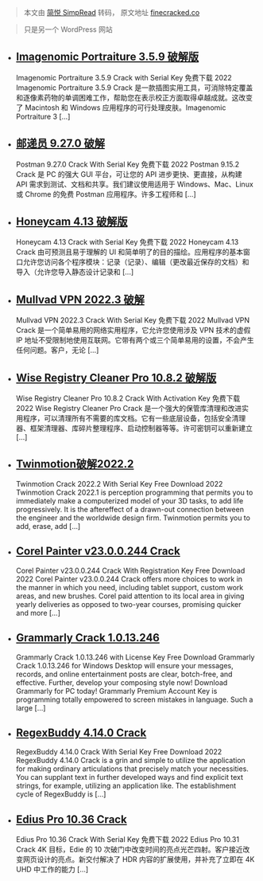 > 本文由 [简悦 SimpRead](http://ksria.com/simpread/) 转码， 原文地址 [finecracked.co](https://finecracked.co/page/6/)

> 只是另一个 WordPress 网站

*   [Imagenomic Portraiture 3.5.9 破解版](https://finecracked.co/imagenomic-portraiture-crack/)
    ----------------------------------------------------------------------------------------
    
    Imagenomic Portraiture 3.5.9 Crack with Serial Key 免费下载 2022 Imagenomic Portraiture 3.5.9 Crack 是一款插图实用工具，可消除特定覆盖和逐像素药物的单调困难工作，帮助您在表示校正方面取得卓越成就。这改变了 Macintosh 和 Windows 应用程序的可行处理皮肤。Imagenomic Portraiture 3 […]
    
*   [邮递员 9.27.0 破解](https://finecracked.co/postman-crack/)
    ------------------------------------------------------
    
    Postman 9.27.0 Crack With Serial Key 免费下载 2022 Postman 9.15.2 Crack 是 PC 的强大 GUI 平台，可让您的 API 进步更快、更直接，从构建 API 需求到测试、文档和共享。我们建议使用适用于 Windows、Mac、Linux 或 Chrome 的免费 Postman 应用程序。许多工程师和 […]
    
*   [Honeycam 4.13 破解版](https://finecracked.co/honeycam-crack/)
    -----------------------------------------------------------
    
    Honeycam 4.13 Crack with Serial Key 免费下载 2022 Honeycam 4.13 Crack 由可预测且易于理解的 UI 和简单明了的目的描绘。应用程序的基本窗口允许您访问各个程序模块：记录（记录）、编辑（更改最近保存的文档）和导入（允许您导入静态设计记录和 [...]
    
*   [Mullvad VPN 2022.3 破解](https://finecracked.co/mullvad-vpn-crack/)
    ------------------------------------------------------------------
    
    Mullvad VPN 2022.3 Crack With Serial Key 免费下载 2022 Mullvad VPN Crack 是一个简单易用的网络实用程序，它允许您使用涉及 VPN 技术的虚假 IP 地址不受限制地使用互联网。它带有两个或三个简单易用的设置，不会产生任何问题。客户，无论 […]
    
*   [Wise Registry Cleaner Pro 10.8.2 破解版](https://finecracked.co/wise-registry-cleaner-pro-crack/)
    -----------------------------------------------------------------------------------------------
    
    Wise Registry Cleaner Pro 10.8.2 Crack With Activation Key 免费下载 2022 Wise Registry Cleaner Pro Crack 是一个强大的保管库清理和改进实用程序，可以清理所有不需要的库文档。它有一些底层设备，包括安全清理器、框架清理器、库碎片整理程序、启动控制器等等。许可密钥可以重新建立 […]
    
*   [Twinmotion破解2022.2](https://finecracked.co/twinmotion-crack/)
    --------------------------------------------------------------
    
    Twinmotion Crack 2022.2 With Serial Key Free Download 2022 Twinmotion Crack 2022.1 is perception programming that permits you to immediately make a computerized model of your 3D tasks, to add life progressively. It is the aftereffect of a drawn-out connection between the engineer and the worldwide design firm. Twinmotion permits you to add, erase, add […]
    
*   [Corel Painter v23.0.0.244 Crack](https://finecracked.co/corel-painter-crack/)
    ------------------------------------------------------------------------------
    
    Corel Painter v23.0.0.244 Crack With Registration Key Free Download 2022 Corel Painter v23.0.0.244 Crack offers more choices to work in the manner in which you need, including tablet support, custom work areas, and new brushes. Corel paid attention to its local area in giving yearly deliveries as opposed to two-year courses, promising quicker and more […]
    
*   [Grammarly Crack 1.0.13.246](https://finecracked.co/grammarly-crack/)
    ---------------------------------------------------------------------
    
    Grammarly Crack 1.0.13.246 with License Key Free Download Grammarly Crack 1.0.13.246 for Windows Desktop will ensure your messages, records, and online entertainment posts are clear, botch-free, and effective. Further, develop your composing style now! Download Grammarly for PC today! Grammarly Premium Account Key is programming totally empowered to screen mistakes in language. Such a large […]
    
*   [RegexBuddy 4.14.0 Crack](https://finecracked.co/regexbuddy-crack/)
    -------------------------------------------------------------------
    
    RegexBuddy 4.14.0 Crack With Serial Key Free Download 2022 RegexBuddy 4.14.0 Crack is a grin and simple to utilize the application for making ordinary articulations that precisely match your necessities. You can supplant text in further developed ways and find explicit text strings, for example, utilizing an application like. The establishment cycle of RegexBuddy is […]
    
*   [Edius Pro 10.36 Crack](https://finecracked.co/edius-pro-crack/)
    ----------------------------------------------------------------
    
    Edius Pro 10.36 Crack With Serial Key 免费下载 2022 Edius Pro 10.31 Crack 4K 目标，Edie 的 10 次破门中改变时间的亮点光芒四射。客户接近改变网页设计的亮点。新交付解决了 HDR 内容的扩展使用，并补充了立即在 4K UHD 中工作的能力 [...]